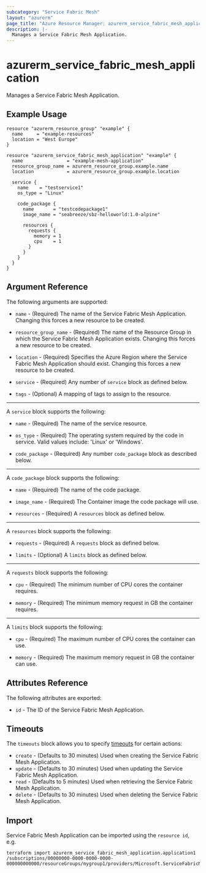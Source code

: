 ```yaml
---
subcategory: "Service Fabric Mesh"
layout: "azurerm"
page_title: "Azure Resource Manager: azurerm_service_fabric_mesh_application"
description: |-
  Manages a Service Fabric Mesh Application.
---
```


# azurerm_service_fabric_mesh_application

Manages a Service Fabric Mesh Application.

## Example Usage


```hcl
resource "azurerm_resource_group" "example" {
  name     = "example-resources"
  location = "West Europe"
}

resource "azurerm_service_fabric_mesh_application" "example" {
  name                = "example-mesh-application"
  resource_group_name = azurerm_resource_group.example.name
  location            = azurerm_resource_group.example.location

  service {
    name    = "testservice1"
    os_type = "Linux"

    code_package {
      name       = "testcodepackage1"
      image_name = "seabreeze/sbz-helloworld:1.0-alpine"

      resources {
        requests {
          memory = 1
          cpu    = 1
        }
      }
    }
  }
}
```

## Argument Reference

The following arguments are supported:

* `name` - (Required) The name of the Service Fabric Mesh Application. Changing this forces a new resource to be created.

* `resource_group_name` - (Required) The name of the Resource Group in which the Service Fabric Mesh Application exists. Changing this forces a new resource to be created.

* `location` - (Required) Specifies the Azure Region where the Service Fabric Mesh Application should exist. Changing this forces a new resource to be created.

* `service` - (Required) Any number of `service` block as defined below.

* `tags` - (Optional) A mapping of tags to assign to the resource.

---

A `service` block supports the following:

* `name` - (Required) The name of the service resource.

* `os_type` - (Required) The operating system required by the code in service. Valid values include: 'Linux' or 'Windows'.

* `code_package` - (Required) Any number `code_package` block as described below.

---

A `code_package` block supports the following:

* `name` - (Required) The name of the code package.

* `image_name` - (Required) The Container image the code package will use.

* `resources` - (Required) A `resources` block as defined below.

---

A `resources` block supports the following: 

* `requests` - (Required) A `requests` block as defined below.

* `limits` - (Optional) A `limits` block as defined below.

---

A `requests` block supports the following: 

* `cpu` - (Required) The minimum number of CPU cores the container requires. 

* `memory` - (Required) The minimum memory request in GB the container requires.

---

A `limits` block supports the following: 

* `cpu` - (Required) The maximum number of CPU cores the container can use. 

* `memory` - (Required) The maximum memory request in GB the container can use.


## Attributes Reference

The following attributes are exported:

* `id` - The ID of the Service Fabric Mesh Application.

## Timeouts

The `timeouts` block allows you to specify [timeouts](https://www.terraform.io/docs/configuration/resources.html#timeouts) for certain actions:

* `create` - (Defaults to 30 minutes) Used when creating the Service Fabric Mesh Application.
* `update` - (Defaults to 30 minutes) Used when updating the Service Fabric Mesh Application.
* `read` - (Defaults to 5 minutes) Used when retrieving the Service Fabric Mesh Application.
* `delete` - (Defaults to 30 minutes) Used when deleting the Service Fabric Mesh Application.

## Import

Service Fabric Mesh Application can be imported using the `resource id`, e.g.

```shell
terraform import azurerm_service_fabric_mesh_application.application1 /subscriptions/00000000-0000-0000-0000-000000000000/resourceGroups/mygroup1/providers/Microsoft.ServiceFabricMesh/applications/application1
```
